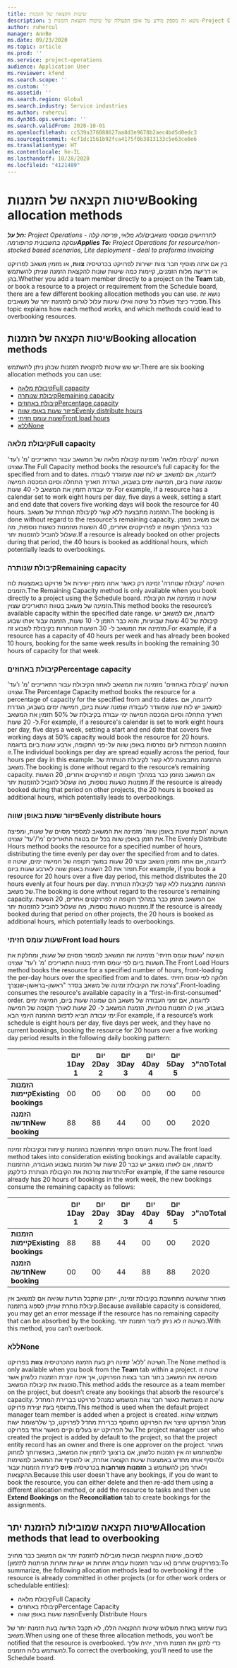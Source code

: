 ```yaml
---
title: שיטות הקצאה של הזמנות
description: נושא זה מספק מידע על אופן הפעולה של שיטות הקצאת הזמנות ב-Project Operations.
author: ruhercul
manager: AnnBe
ms.date: 09/23/2020
ms.topic: article
ms.prod: ''
ms.service: project-operations
audience: Application User
ms.reviewer: kfend
ms.search.scope: ''
ms.custom: ''
ms.assetid: ''
ms.search.region: Global
ms.search.industry: Service industries
ms.author: ruhercul
ms.dyn365.ops.version: ''
ms.search.validFrom: 2020-10-01
ms.openlocfilehash: cc539a376088627aa8d3e9678b2aec4bd5d0edc3
ms.sourcegitcommit: 4cf1dc1561b92fca4175f0b3813133c5e63ce8e6
ms.translationtype: HT
ms.contentlocale: he-IL
ms.lasthandoff: 10/28/2020
ms.locfileid: "4121489"
---
```

# <a name="booking-allocation-methods"></a><span data-ttu-id="499fb-103">שיטות הקצאה של הזמנות</span><span class="sxs-lookup"><span data-stu-id="499fb-103">Booking allocation methods</span></span>

<span data-ttu-id="499fb-104">_**חל על:** Project Operations לתרחישים מבוססי משאבים/לא מלאי, פריסה קלה - עסקה בחשבונית פרופורמה_</span><span class="sxs-lookup"><span data-stu-id="499fb-104">_**Applies To:** Project Operations for resource/non-stocked based scenarios, Lite deployment - deal to proforma invoicing_</span></span>

<span data-ttu-id="499fb-105">בין אם אתה מוסיף חבר צוות ישירות לפרויקט בכרטיסיה **צוות**, או מזמין משאב לפרויקט או דרישה מלוח הזמנים, קיימות כמה שיטות שונות להקצאת הזמנה שניתן להשתמש בהן.</span><span class="sxs-lookup"><span data-stu-id="499fb-105">Whether you add a team member directly to a project on the **Team** tab, or book a resource to a project or requirement from the Schedule board, there are a few different booking allocation methods you can use.</span></span> <span data-ttu-id="499fb-106">נושא זה מסביר כיצד פועלת כל שיטה ואילו שיטות עלול לגרום להזמנת יתר של משאבים.</span><span class="sxs-lookup"><span data-stu-id="499fb-106">This topic explains how each method works, and which methods could lead to overbooking resources.</span></span>

## <a name="booking-allocation-methods"></a><span data-ttu-id="499fb-107">שיטות הקצאה של הזמנות</span><span class="sxs-lookup"><span data-stu-id="499fb-107">Booking allocation methods</span></span>

<span data-ttu-id="499fb-108">יש שש שיטות להקצאת הזמנות שבהן ניתן להשתמש:</span><span class="sxs-lookup"><span data-stu-id="499fb-108">There are six booking allocation methods you can use:</span></span>

- [<span data-ttu-id="499fb-109">קיבולת מלאה</span><span class="sxs-lookup"><span data-stu-id="499fb-109">Full capacity</span></span>](#full)
- [<span data-ttu-id="499fb-110">קיבולת שנותרה</span><span class="sxs-lookup"><span data-stu-id="499fb-110">Remaining capacity</span></span>](#remaining)
- [<span data-ttu-id="499fb-111">קיבולת באחוזים</span><span class="sxs-lookup"><span data-stu-id="499fb-111">Percentage capacity</span></span>](#percentage)
- [<span data-ttu-id="499fb-112">פיזור שעות באופן שווה</span><span class="sxs-lookup"><span data-stu-id="499fb-112">Evenly distribute hours</span></span>](#evenly)
- [<span data-ttu-id="499fb-113">שעות עומס חזיתי</span><span class="sxs-lookup"><span data-stu-id="499fb-113">Front load hours</span></span>](#front)
- [<span data-ttu-id="499fb-114">ללא</span><span class="sxs-lookup"><span data-stu-id="499fb-114">None</span></span>](#none)

### <a name="full-capacity"></a><a name="full"></a><span data-ttu-id="499fb-115">קיבולת מלאה</span><span class="sxs-lookup"><span data-stu-id="499fb-115">Full capacity</span></span> 
<span data-ttu-id="499fb-116">השיטה 'קיבולת מלאה' מזמינה קיבולת מלאה של המשאב עבור התאריכים 'מ' ו'עד' שצוינו.</span><span class="sxs-lookup"><span data-stu-id="499fb-116">The Full Capacity method books the resource’s full capacity for the specified from and to dates.</span></span> <span data-ttu-id="499fb-117">לדוגמה, אם למשאב יש לוח שנה שמוגדר לעבודה שמונה שעות ביום, חמישה ימים בשבוע, הגדרת תאריך התחלה וסיום המכסה חמישה ימי עבודה תזמין את המשאב ל- 40 שעות.</span><span class="sxs-lookup"><span data-stu-id="499fb-117">For example, if a resource has a calendar set to work eight hours per day, five days a week, setting a start and end date that covers five working days will book the resource for 40 hours.</span></span> <span data-ttu-id="499fb-118">ההזמנה מתבצעת ללא קשר לקיבולת הנותרת של משאב.</span><span class="sxs-lookup"><span data-stu-id="499fb-118">The booking is done without regard to the resource's remaining capacity.</span></span> <span data-ttu-id="499fb-119">אם משאב מוזמן כבר במהלך תקופה זו לפרויקטים אחרים, 40 השעות מוזמנות כשעות נוספות, מה שעלול להוביל להזמנות יתר.</span><span class="sxs-lookup"><span data-stu-id="499fb-119">If a resource is already booked on other projects during that period, the 40 hours is booked as additional hours, which potentially leads to overbookings.</span></span>

### <a name="remaining-capacity"></a><a name="remaining"></a><span data-ttu-id="499fb-120">קיבולת שנותרה</span><span class="sxs-lookup"><span data-stu-id="499fb-120">Remaining capacity</span></span>
<span data-ttu-id="499fb-121">השיטה 'קיבולת שנותרה' זמינה רק כאשר אתה מזמין ישירות אל פרויקט באמצעות לוח הזמנים.</span><span class="sxs-lookup"><span data-stu-id="499fb-121">The Remaining Capacity method is only available when you book directly to a project using the Schedule board.</span></span> <span data-ttu-id="499fb-122">שיטה זו מזמינה את הקיבולת הזמינה של משאב בטווח התאריכים שצוין.</span><span class="sxs-lookup"><span data-stu-id="499fb-122">This method books the resource’s available capacity within the specified date range.</span></span> <span data-ttu-id="499fb-123">לדוגמה, אם למשאב יש קיבולת של 40 שעות שבועיות, והוא כבר הוזמן ל- 10 שעות, הזמנה עבור אותו שבוע מזמינה את המשאב ל- 30 השעות הנותרות בקיבולת לשבוע זה.</span><span class="sxs-lookup"><span data-stu-id="499fb-123">For example, if a resource has a capacity of 40 hours per week and has already been booked 10 hours, booking for the same week results in booking the remaining 30 hours of capacity for that week.</span></span>

### <a name="percentage-capacity"></a><a name="percentage"></a><span data-ttu-id="499fb-124">קיבולת באחוזים</span><span class="sxs-lookup"><span data-stu-id="499fb-124">Percentage capacity</span></span>
<span data-ttu-id="499fb-125">השיטה 'קיבולת באחוזים' מזמינה את המשאב לאחוז הקיבולת עבור התאריכים 'מ' ו'עד' שצוינו.</span><span class="sxs-lookup"><span data-stu-id="499fb-125">The Percentage Capacity method books the resource for a percentage of capacity for the specified from and to dates.</span></span> <span data-ttu-id="499fb-126">לדוגמה, אם למשאב יש לוח שנה שמוגדר לעבודה שמונה שעות ביום, חמישה ימים בשבוע, הגדרת תאריך התחלה וסיום המכסה חמישה ימי עבודה בקיבולת של 50% תזמין את המשאב ל- 20 שעות.</span><span class="sxs-lookup"><span data-stu-id="499fb-126">For example, if a resource's calendar is set to work eight hours per day, five days a week, setting a start and end date that covers five working days at 50% capacity would book the resource for 20 hours.</span></span> <span data-ttu-id="499fb-127">ההזמנות הנפרדות ליום נפרסות באופן שווה על-פני התקופה, ארבע שעות ביום בדוגמה זו.</span><span class="sxs-lookup"><span data-stu-id="499fb-127">The individual bookings per day are spread equally across the period, four hours per day in this example.</span></span> <span data-ttu-id="499fb-128">ההזמנה מתבצעת ללא קשר לקיבולת הנותרת של משאב.</span><span class="sxs-lookup"><span data-stu-id="499fb-128">The booking is done without regard to the resource’s remaining capacity.</span></span> <span data-ttu-id="499fb-129">אם המשאב מוזמן כבר במהלך תקופה זו לפרויקטים אחרים, 20 השעות מוזמנות כשעות נוספות, מה שעלול להוביל להזמנות יתר.</span><span class="sxs-lookup"><span data-stu-id="499fb-129">If the resource is already booked during that period on other projects, the 20 hours is booked as additional hours, which potentially leads to overbookings.</span></span>

### <a name="evenly-distribute-hours"></a><a name="evenly"></a><span data-ttu-id="499fb-130">פיזור שעות באופן שווה</span><span class="sxs-lookup"><span data-stu-id="499fb-130">Evenly distribute hours</span></span>
<span data-ttu-id="499fb-131">השיטה '‏‫הפצת שעות באופן שווה'‬ מזמינה את המשאב למספר מסוים של שעות, ומפיצה את הזמן באופן שווה בכל יום בטווח התאריכים 'מ'/'עד' שצוינו.</span><span class="sxs-lookup"><span data-stu-id="499fb-131">The Evenly Distribute Hours method books the resource for a specified number of hours, distributing the time evenly per day over the specified from and to dates.</span></span> <span data-ttu-id="499fb-132">לדוגמה, אם אתה מזמין משאב עבור 20 שעות במשך תקופה של חמישה ימים, שיטה זו תפזר את 20 השעות באופן שווה לארבע שעות ביום.</span><span class="sxs-lookup"><span data-stu-id="499fb-132">For example, if you book a resource for 20 hours over a five day period, this method distributes the 20 hours evenly at four hours per day.</span></span> <span data-ttu-id="499fb-133">ההזמנה מתבצעת ללא קשר לקיבולת הנותרת של משאב.</span><span class="sxs-lookup"><span data-stu-id="499fb-133">The booking is done without regard to the resource's remaining capacity.</span></span> <span data-ttu-id="499fb-134">אם המשאב מוזמן כבר במהלך תקופה זו לפרויקטים אחרים, 20 השעות מוזמנות כשעות נוספות, מה שעלול להוביל להזמנות יתר.</span><span class="sxs-lookup"><span data-stu-id="499fb-134">If the resource is already booked during that period on other projects, the 20 hours is booked as additional hours, which potentially leads to overbookings.</span></span>

### <a name="front-load-hours"></a><a name="front"></a><span data-ttu-id="499fb-135">שעות עומס חזיתי</span><span class="sxs-lookup"><span data-stu-id="499fb-135">Front load hours</span></span>
<span data-ttu-id="499fb-136">השיטה 'שעות עומס חזיתי' מזמינה את המשאב למספר מסוים של שעות, ומחלקת את השעות ביום לפי עומס חזיתי בטווח התאריכים 'מ' ו'עד' שצוינו.</span><span class="sxs-lookup"><span data-stu-id="499fb-136">The Front Load Hours method books the resource for a specified number of hours, front-loading the per-day hours over the specified from and to dates.</span></span> <span data-ttu-id="499fb-137">חלוקה לפי עומס חזיתי צורכת את הקיבולת זמינה של משאב בסדר "ראשון-בראשון-שנצרך".</span><span class="sxs-lookup"><span data-stu-id="499fb-137">Front-loading consumes the resource's available capacity in a “first-in-first-consumed” order.</span></span> <span data-ttu-id="499fb-138">לדוגמה, אם זמני העבודה של משאב הם שמונה שעות ביום, חמישה ימים בשבוע, ואין לו הזמנות נוכחיות, הזמנת המשאב ל- 20 שעות לאורך תקופה של חמישה ימי עבודה תביא לדפוס ההזמנה היומי הבא:</span><span class="sxs-lookup"><span data-stu-id="499fb-138">For example, if a resource’s work schedule is eight hours per day, five days per week, and they have no current bookings, booking the resource for 20 hours over a five working day period results in the following daily booking pattern:</span></span> 

|                           |    <span data-ttu-id="499fb-139">יום 1</span><span class="sxs-lookup"><span data-stu-id="499fb-139">Day 1</span></span>    |    <span data-ttu-id="499fb-140">יום 2</span><span class="sxs-lookup"><span data-stu-id="499fb-140">Day 2</span></span>    |    <span data-ttu-id="499fb-141">יום 3</span><span class="sxs-lookup"><span data-stu-id="499fb-141">Day 3</span></span>    |    <span data-ttu-id="499fb-142">יום 4</span><span class="sxs-lookup"><span data-stu-id="499fb-142">Day 4</span></span>    |    <span data-ttu-id="499fb-143">יום 5</span><span class="sxs-lookup"><span data-stu-id="499fb-143">Day 5</span></span>    |    <span data-ttu-id="499fb-144">סה"כ</span><span class="sxs-lookup"><span data-stu-id="499fb-144">Total</span></span>    |
|---------------------------|-------------|-------------|-------------|-------------|-------------|-------------|
|    <span data-ttu-id="499fb-145">**הזמנות קיימות**</span><span class="sxs-lookup"><span data-stu-id="499fb-145">**Existing   bookings**</span></span>    |    <span data-ttu-id="499fb-146">0</span><span class="sxs-lookup"><span data-stu-id="499fb-146">0</span></span>        |    <span data-ttu-id="499fb-147">0</span><span class="sxs-lookup"><span data-stu-id="499fb-147">0</span></span>        |    <span data-ttu-id="499fb-148">0</span><span class="sxs-lookup"><span data-stu-id="499fb-148">0</span></span>        |    <span data-ttu-id="499fb-149">0</span><span class="sxs-lookup"><span data-stu-id="499fb-149">0</span></span>        |    <span data-ttu-id="499fb-150">0</span><span class="sxs-lookup"><span data-stu-id="499fb-150">0</span></span>        |    <span data-ttu-id="499fb-151">0</span><span class="sxs-lookup"><span data-stu-id="499fb-151">0</span></span>        |
|    <span data-ttu-id="499fb-152">**הזמנה חדשה**</span><span class="sxs-lookup"><span data-stu-id="499fb-152">**New   booking**</span></span>          |    <span data-ttu-id="499fb-153">8</span><span class="sxs-lookup"><span data-stu-id="499fb-153">8</span></span>        |    <span data-ttu-id="499fb-154">8</span><span class="sxs-lookup"><span data-stu-id="499fb-154">8</span></span>        |    <span data-ttu-id="499fb-155">4</span><span class="sxs-lookup"><span data-stu-id="499fb-155">4</span></span>        |    <span data-ttu-id="499fb-156">0</span><span class="sxs-lookup"><span data-stu-id="499fb-156">0</span></span>        |    <span data-ttu-id="499fb-157">0</span><span class="sxs-lookup"><span data-stu-id="499fb-157">0</span></span>        |    <span data-ttu-id="499fb-158">20</span><span class="sxs-lookup"><span data-stu-id="499fb-158">20</span></span>       |

<span data-ttu-id="499fb-159">שיטת העומס הקדמי מתחשבת בהזמנות קיימות ובקיבולת זמינה.</span><span class="sxs-lookup"><span data-stu-id="499fb-159">The front load method takes into consideration existing bookings and available capacity.</span></span> <span data-ttu-id="499fb-160">לדוגמה, אם לאותו משאב יש כבר 20 שעות של הזמנות בשבוע העבודה, ההזמנות החדשות צורכות את הקיבולת הנותרת כדלקמן:</span><span class="sxs-lookup"><span data-stu-id="499fb-160">For example, if the same resource already has 20 hours of bookings in the work week, the new bookings consume the remaining capacity as follows:</span></span>

|                     | <span data-ttu-id="499fb-161">יום 1</span><span class="sxs-lookup"><span data-stu-id="499fb-161">Day 1</span></span> | <span data-ttu-id="499fb-162">יום 2</span><span class="sxs-lookup"><span data-stu-id="499fb-162">Day 2</span></span> | <span data-ttu-id="499fb-163">יום 3</span><span class="sxs-lookup"><span data-stu-id="499fb-163">Day 3</span></span> | <span data-ttu-id="499fb-164">יום 4</span><span class="sxs-lookup"><span data-stu-id="499fb-164">Day 4</span></span> | <span data-ttu-id="499fb-165">יום 5</span><span class="sxs-lookup"><span data-stu-id="499fb-165">Day 5</span></span> | <span data-ttu-id="499fb-166">סה"כ</span><span class="sxs-lookup"><span data-stu-id="499fb-166">Total</span></span> |
|---------------------|-------|-------|-------|-------|-------|-------|
| <span data-ttu-id="499fb-167">**הזמנות קיימות**</span><span class="sxs-lookup"><span data-stu-id="499fb-167">**Existing   bookings**</span></span> | <span data-ttu-id="499fb-168">8</span><span class="sxs-lookup"><span data-stu-id="499fb-168">8</span></span>     | <span data-ttu-id="499fb-169">8</span><span class="sxs-lookup"><span data-stu-id="499fb-169">8</span></span>     | <span data-ttu-id="499fb-170">4</span><span class="sxs-lookup"><span data-stu-id="499fb-170">4</span></span>     | <span data-ttu-id="499fb-171">0</span><span class="sxs-lookup"><span data-stu-id="499fb-171">0</span></span>     | <span data-ttu-id="499fb-172">0</span><span class="sxs-lookup"><span data-stu-id="499fb-172">0</span></span>     | <span data-ttu-id="499fb-173">20</span><span class="sxs-lookup"><span data-stu-id="499fb-173">20</span></span>    |
| <span data-ttu-id="499fb-174">**הזמנה חדשה**</span><span class="sxs-lookup"><span data-stu-id="499fb-174">**New   booking**</span></span>       | <span data-ttu-id="499fb-175">0</span><span class="sxs-lookup"><span data-stu-id="499fb-175">0</span></span>     | <span data-ttu-id="499fb-176">0</span><span class="sxs-lookup"><span data-stu-id="499fb-176">0</span></span>     | <span data-ttu-id="499fb-177">4</span><span class="sxs-lookup"><span data-stu-id="499fb-177">4</span></span>     | <span data-ttu-id="499fb-178">8</span><span class="sxs-lookup"><span data-stu-id="499fb-178">8</span></span>     | <span data-ttu-id="499fb-179">8</span><span class="sxs-lookup"><span data-stu-id="499fb-179">8</span></span>     | <span data-ttu-id="499fb-180">20</span><span class="sxs-lookup"><span data-stu-id="499fb-180">20</span></span>    |

<span data-ttu-id="499fb-181">מאחר שהשיטה מתחשבת בקיבולת זמינה, ייתכן שתקבל הודעת שגיאה אם למשאב אין קיבולת נותרת שניתן לספוג בהזמנה.</span><span class="sxs-lookup"><span data-stu-id="499fb-181">Because available capacity is considered, you may get an error message if the resource has no remaining capacity that can be absorbed by the booking.</span></span> <span data-ttu-id="499fb-182">בשיטה זו לא ניתן ליצור הזמנת יתר.</span><span class="sxs-lookup"><span data-stu-id="499fb-182">With this method, you can’t overbook.</span></span>

### <a name="none"></a><a name="none"></a><span data-ttu-id="499fb-183">ללא</span><span class="sxs-lookup"><span data-stu-id="499fb-183">None</span></span>
<span data-ttu-id="499fb-184">השיטה 'ללא' זמינה רק בעת הזמנה מהכרטיסיה **צוות** בפרויקט.</span><span class="sxs-lookup"><span data-stu-id="499fb-184">The None method is only available when you book from the **Team** tab within a project.</span></span> <span data-ttu-id="499fb-185">שיטה זו מוסיפה את המשאב בתור חבר בצוות הפרויקט, אך אינה יוצרת הזמנות כלשהן אשר סופגות את קיבולת המשאב.</span><span class="sxs-lookup"><span data-stu-id="499fb-185">This method adds the resource as a team member on the project, but doesn’t create any bookings that absorb the resource's capacity.</span></span> <span data-ttu-id="499fb-186">שיטה זו משמשת כאשר חבר צוות המשמש כמנהל פרויקט בברירת המחדל מתווסף בעת יצירת פרויקט.</span><span class="sxs-lookup"><span data-stu-id="499fb-186">This method is used when the default project manager team member is added when a project is created.</span></span> <span data-ttu-id="499fb-187">משתמש שהוא מנהל הפרויקט שיצר את הפרויקט מתווסף כברירת מחדל לפרויקט, כך שלרשומת ישות של הפרויקט יש בעלים וקיים מאשר אחד בפרויקט.</span><span class="sxs-lookup"><span data-stu-id="499fb-187">The project manager user who created the project is added by default to the project, so that the project entity record has an owner and there is one approver on the project.</span></span> <span data-ttu-id="499fb-188">מאחר שלמשתמש זה אין הזמנות כלשהן, אם ברצונך להזמין את המשאב, באפשרותך למחוק ולהוסיף אותו מחדש באמצעות שיטת הקצאה אחרת, או להוסיף את המשאב למשימות ולאחר מכן להשתמש ב **הזמנות מורחבות** בכרטיסיה **פיוס** ליצירת הזמנות עבור ההקצאות.</span><span class="sxs-lookup"><span data-stu-id="499fb-188">Because this user doesn't have any bookings, if you do want to book the resource, you can either delete and then re-add them using a different allocation method, or add the resource to tasks and then use **Extend Bookings** on the **Reconciliation** tab to create bookings for the assignments.</span></span>

## <a name="allocation-methods-that-lead-to-overbooking"></a><span data-ttu-id="499fb-189">שיטות הקצאה שמובילות להזמנת יתר</span><span class="sxs-lookup"><span data-stu-id="499fb-189">Allocation methods that lead to overbooking</span></span>
<span data-ttu-id="499fb-190">לסיכום, שיטות ההקצאה הבאות מובילות להזמנת יתר אם המשאב כבר מחויב בפרויקטים אחרים (או עבור הזמנות עבודה אחרות או ישויות אחרות הניתנות לתזמון):</span><span class="sxs-lookup"><span data-stu-id="499fb-190">To summarize, the following allocation methods lead to overbooking if the resource is already committed in other projects (or for other work orders or schedulable entities):</span></span>

- <span data-ttu-id="499fb-191">קיבולת מלאה</span><span class="sxs-lookup"><span data-stu-id="499fb-191">Full Capacity</span></span>
- <span data-ttu-id="499fb-192">קיבולת באחוזים</span><span class="sxs-lookup"><span data-stu-id="499fb-192">Percentage Capacity</span></span>
- <span data-ttu-id="499fb-193">הפצת שעות באופן שווה</span><span class="sxs-lookup"><span data-stu-id="499fb-193">Evenly Distribute Hours</span></span>

<span data-ttu-id="499fb-194">בעת שימוש באחת משלוש שיטות ההקצאה הללו, לא תקבל הודעה בעת הזמנת יתר של משאב.</span><span class="sxs-lookup"><span data-stu-id="499fb-194">When using one of these three allocation methods, you won’t be notified that the resource is overbooked.</span></span> <span data-ttu-id="499fb-195">כדי לתקן את הזמנת היתר, יהיה עליך להשתמש בלוח הזמנים.</span><span class="sxs-lookup"><span data-stu-id="499fb-195">To correct the overbooking, you’ll need to use the Schedule board.</span></span>

